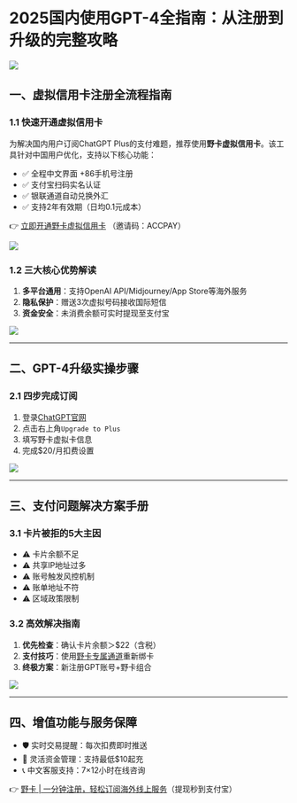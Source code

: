 # 2025国内使用GPT-4全指南：从注册到升级的完整攻略

![](https://bbtdd.com/wp-content/uploads/img/148522035079893.webp)

## 一、虚拟信用卡注册全流程指南
### 1.1 快速开通虚拟信用卡
为解决国内用户订阅ChatGPT Plus的支付难题，推荐使用**野卡虚拟信用卡**。该工具针对中国用户优化，支持以下核心功能：
- ✅ 全程中文界面 +86手机号注册
- ✅ 支付宝扫码实名认证
- ✅ 银联通道自动兑换外汇
- ✅ 支持2年有效期（日均0.1元成本）

👉 [立即开通野卡虚拟信用卡](https://bbtdd.com/yeka) （邀请码：ACCPAY）

![](https://bbtdd.com/wp-content/uploads/img/4060769119665.webp)

### 1.2 三大核心优势解读
1. **多平台通用**：支持OpenAI API/Midjourney/App Store等海外服务
2. **隐私保护**：赠送3次虚拟号码接收国际短信
3. **资金安全**：未消费余额可实时提现至支付宝

![](https://bbtdd.com/wp-content/uploads/img/9244793528363479.webp)

---

## 二、GPT-4升级实操步骤
### 2.1 四步完成订阅
1. 登录[ChatGPT官网](https://chat.openai.com)
2. 点击右上角`Upgrade to Plus`
3. 填写野卡虚拟卡信息
4. 完成$20/月扣费设置

![](https://bbtdd.com/wp-content/uploads/img/3553555416782.webp)

---

## 三、支付问题解决方案手册
### 3.1 卡片被拒的5大主因
- ⚠️ 卡片余额不足
- ⚠️ 共享IP地址过多
- ⚠️ 账号触发风控机制
- ⚠️ 账单地址不符
- ⚠️ 区域政策限制

### 3.2 高效解决指南
1. **优先检查**：确认卡片余额＞$22（含税）
2. **支付技巧**：使用[野卡专属通道](https://bbtdd.com/yeka)重新绑卡
3. **终极方案**：新注册GPT账号+野卡组合

![](https://bbtdd.com/wp-content/uploads/img/760030645878803.webp)

---

## 四、增值功能与服务保障
- 🛡️ 实时交易提醒：每次扣费即时推送
- 🔄 灵活资金管理：支持最低$10起充
- 📞 中文客服支持：7×12小时在线咨询

👉 [野卡 | 一分钟注册，轻松订阅海外线上服务](https://bbtdd.com/yeka)（提现秒到支付宝）